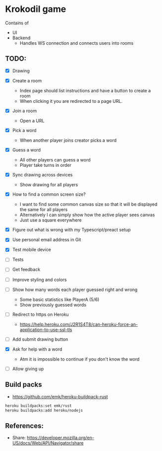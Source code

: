 # Krokodil game

Contains of

* UI 
* Backend 
   * Handles WS connection and connects users into rooms
   
   
## TODO:

* [x] Drawing
* [x] Create a room
    * Index page should list instructions and have a button to create a room
    * When clicking it you are redirected to a page URL.
* [x] Join a room
    * Open a URL
* [x] Pick a word 
    * When another player joins creator picks a word
* [x] Guess a word
    * All other players can guess a word
    * Player take turns in order
* [x] Sync drawing across devices
    * Show drawing for all players 
* [x] How to find a common screen size?
    * I want to find some common canvas size so that it will be displayed the same for all players
    * Alternatively I can simply show how the active player sees canvas
    * Just use a square everywhere
* [x] Figure out what is wrong with my Typescript/preact setup
* [x] Use personal email address in Git
* [x] Test mobile device
* [ ] Tests

* [ ] Get feedback
* [ ] Improve styling and colors
* [ ] Show how many words each player guessed right and wrong
    * Some basic statistics like PlayerA (5/6)
    * Show previously guessed words
* [ ] Redirect to https on Heroku
    * https://help.heroku.com/J2R1S4T8/can-heroku-force-an-application-to-use-ssl-tls
* [ ] Add submit drawing button
* [x] Ask for help with a word
    * Atm it is impossible to continue if you don't know the word
* [ ] Allow giving up


## Build packs

* https://github.com/emk/heroku-buildpack-rust

``` sh
heroku buildpacks:set emk/rust
heroku buildpacks:add heroku/nodejs
```

## References:

* Share: https://developer.mozilla.org/en-US/docs/Web/API/Navigator/share
